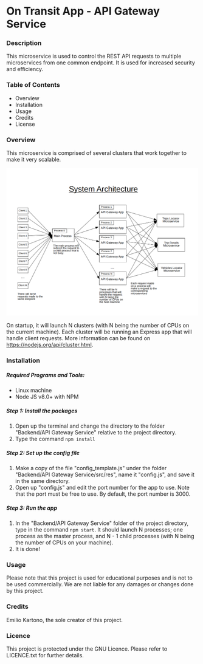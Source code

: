 # On Transit App - API Gateway Service

### Description
This microservice is used to control the REST API requests to multiple microservices from one common endpoint. It is used for increased security and efficiency.

### Table of Contents
- Overview
- Installation
- Usage
- Credits
- License

### Overview
This microservice is comprised of several clusters that work together to make it very scalable.
<div width="100%">
    <p align="center">
<img src="https://raw.githubusercontent.com/EKarton/On-Transit-App/master/Backend/API%20Gateway%20Service/docs/API%20Gateway%20Architecture.png" width="600px"/>
    </p>
</div>

On startup, it will launch N clusters (with N being the number of CPUs on the current machine). Each cluster will be running an Express app that will handle client requests. More information can be found on https://nodejs.org/api/cluster.html.

### Installation

##### Required Programs and Tools:
- Linux machine
- Node JS v8.0+ with NPM

##### Step 1: Install the packages
1. Open up the terminal and change the directory to the folder "Backend/API Gateway Service" relative to the project directory.
2. Type the command `npm install`

##### Step 2: Set up the config file
1. Make a copy of the file "config_template.js" under the folder "Backend/API Gateway Service/src/res", name it "config.js", and save it in the same directory.
2. Open up "config.js" and edit the port number for the app to use. Note that the port must be free to use. By default, the port number is 3000.

##### Step 3: Run the app
1. In the "Backend/API Gateway Service" folder of the project directory, type in the command `npm start`. It should launch N processes; one process as the master process, and N - 1 child processes (with N being the number of CPUs on your machine).
2. It is done!

### Usage
Please note that this project is used for educational purposes and is not to be used commercially. We are not liable for any damages or changes done by this project.

### Credits
Emilio Kartono, the sole creator of this project.

### Licence
This project is protected under the GNU Licence. Please refer to LICENCE.txt for further details.